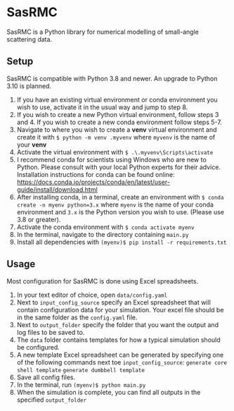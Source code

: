 # SasRMC
SasRMC is a Python library for numerical modelling of small-angle scattering data. 

## Setup
SasRMC is compatible with Python 3.8 and newer. An upgrade to Python 3.10 is planned.

1. If you have an existing virtual environment or conda environment you wish to use, activate it in the usual way and jump to step 8.
2. If you wish to create a new Python virtual environment, follow steps 3 and 4. If you wish to create a new conda environment follow steps 5-7.
3. Navigate to where you wish to create a **venv** virtual environment and create it with
    `$ python -m venv .myvenv`
where `myvenv` is the name of your **venv**
4. Activate the virtual environment with 
    `$ .\.myvenv\Scripts\activate`
5. I recommend conda for scientists using Windows who are new to Python. Please consult with your local Python experts for their advice. Installation instructions for conda can be found online: https://docs.conda.io/projects/conda/en/latest/user-guide/install/download.html
6. After installing conda, in a terminal, create an environment with
    `$ conda create -n myenv python=3.x`
where `myenv` is the name of your conda environment and `3.x` is the Python version you wish to use. (Please use 3.8 or greater).
7. Activate the conda environment with
    `$ conda activate myenv`
8. In the terminal, navigate to the directory containing `main.py`
9. Install all dependencies with
    `(myenv)$ pip install -r requirements.txt`

## Usage
Most configuration for SasRMC is done using Excel spreadsheets.

1. In your text editor of choice, open `data/config.yaml`
2. Next to `input_config_source` specify an Excel spreadsheet that will contain configuration data for your simulation. Your excel file should be in the same folder as the `config.yaml` file.
3. Next to `output_folder` specify the folder that you want the output and log files to be saved to.
4. The `data` folder contains templates for how a typical simulation should be configured.
5. A new template Excel spreadsheet can be generated by specifying one of the following commands next toe `input_config_source`:
    `generate core shell template`
    `generate dumbbell template`
6. Save all config files.
7. In the terminal, run
    `(myenv)$ python main.py`
8. When the simulation is complete, you can find all outputs in the specified `output_folder`